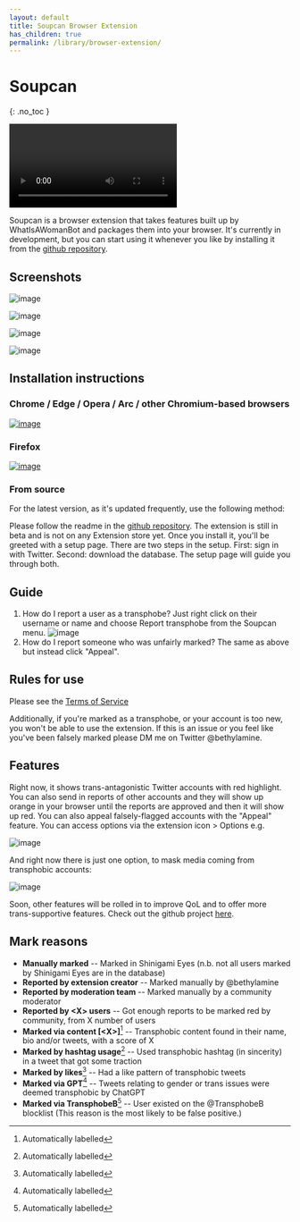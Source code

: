 ```yaml
---
layout: default
title: Soupcan Browser Extension
has_children: true
permalink: /library/browser-extension/
---
```


# Soupcan
{: .no_toc }

<video onloadstart="this.volume=0.25" controls>
  <source src="https://github.com/bethylamine/bethylamine.github.io/assets/130214958/3edb3495-201a-4d1d-9875-fc7b814eeaa5" type="video/mp4">
Your browser does not support the video tag.
</video>

Soupcan is a browser extension that takes features built up by WhatIsAWomanBot and packages them into your browser.
It's currently in development, but you can start using it whenever you like by installing it from the [github repository](https://github.com/bethylamine/soupcan).

## Screenshots

![image](https://user-images.githubusercontent.com/130214958/235580658-c1696d16-0eec-4ca8-a4ea-0fb82d7b7165.png)

![image](https://user-images.githubusercontent.com/130214958/235580701-00852e39-ac34-4a13-889a-0059270a8758.png)

![image](https://user-images.githubusercontent.com/130214958/235580759-5d26fdb2-85ff-4ab0-8aa6-ece3f8d7465b.png)

![image](https://user-images.githubusercontent.com/130214958/235580799-c3f6fd4d-c2ee-49dc-945a-0083fb491148.png)

## Installation instructions
### Chrome / Edge / Opera / Arc / other Chromium-based browsers
[![image](https://storage.googleapis.com/web-dev-uploads/image/WlD8wC6g8khYWPJUsQceQkhXSlv1/mPGKYBIR2uCP0ApchDXE.png)](https://chrome.google.com/webstore/detail/soupcan/hcneafegcikghlbibfmlgadahjfckonj)

### Firefox
[![image](https://blog.mozilla.org/addons/files/2015/11/get-the-addon.png)](https://addons.mozilla.org/en-US/firefox/addon/soupcan/)

### From source
For the latest version, as it's updated frequently, use the following method:

Please follow the readme in the [github repository](https://github.com/bethylamine/soupcan). The extension is still in beta
and is not on any Extension store yet. Once you install it, you'll be greeted with a setup page. There are two steps in the
setup. First: sign in with Twitter. Second: download the database. The setup page will guide you through both.

## Guide

1. How do I report a user as a transphobe?
  Just right click on their username or name and choose Report transphobe from the Soupcan menu.
  ![image](https://user-images.githubusercontent.com/130214958/235623288-86e4bf34-ebb1-4f1f-9637-20c6237eb96b.png)
2. How do I report someone who was unfairly marked?
  The same as above but instead click "Appeal".

## Rules for use
Please see the [Terms of Service](https://bethylamine.github.io/library/browser-extension/tos)

Additionally, if you're marked as a transphobe, or your account is too new, you won't be able to use the extension. If this
is an issue or you feel like you've been falsely marked please DM me on Twitter @bethylamine.

## Features

Right now, it shows trans-antagonistic Twitter accounts with red highlight. You can also send in reports of other accounts
and they will show up orange in your browser until the reports are approved and then it will show up red. You can also appeal
falsely-flagged accounts with the "Appeal" feature. You can access options via the extension icon > Options e.g.

![image](https://user-images.githubusercontent.com/130214958/235313180-bdbf0f82-3b59-4d1f-891a-911de3adb292.png)

And right now there is just one option, to mask media coming from transphobic accounts:

![image](https://user-images.githubusercontent.com/130214958/235313206-f4c82a06-3c7c-4bc0-a853-d2c3c18f926c.png)

Soon, other features will be rolled in to improve QoL and to offer more trans-supportive features. Check out the github project
[here](https://github.com/bethylamine/soupcan).

## Mark reasons

* **Manually marked** -- Marked in Shinigami Eyes (n.b. not all users marked by Shinigami Eyes are in the database)
* **Reported by extension creator** -- Marked manually by @bethylamine
* **Reported by moderation team** -- Marked manually by a community moderator
* **Reported by \<X\> users** -- Got enough reports to be marked red by community, from X number of users
* **Marked via content \[\<X\>\]**[^1] -- Transphobic content found in their name, bio and/or tweets, with a score of X
* **Marked by hashtag usage**[^1] -- Used transphobic hashtag (in sincerity) in a tweet that got some traction
* **Marked by likes**[^1] -- Had a like pattern of transphobic tweets
* **Marked via GPT**[^1] -- Tweets relating to gender or trans issues were deemed transphobic by ChatGPT
* **Marked via TransphobeB**[^1] -- User existed on the @TransphobeB blocklist (This reason is the most likely to be false positive.)

[^1]: Automatically labelled

